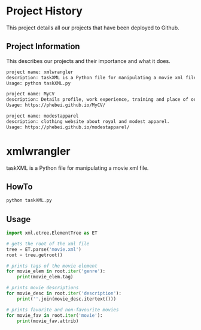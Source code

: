 # Project History

This project details all our projects that have been deployed to Github.

## Project Information

This describes our projects and their importance and what it does.

```bash
project name: xmlwrangler
description: taskXML is a Python file for manipulating a movie xml file.
Usage: python taskXML.py
```
```bash
project name: MyCV
description: Details profile, work experience, training and place of origin.
Usage: https://phebei.github.io/MyCV/
```
```bash
project name: modestapparel
description: clothing website about royal and modest apparel.
Usage: https://phebei.github.io/modestapparel/
```

# xmlwrangler

taskXML is a Python file for manipulating a movie xml file.

## HowTo

```bash
python taskXML.py
```

## Usage

```python
import xml.etree.ElementTree as ET

# gets the root of the xml file
tree = ET.parse('movie.xml')
root = tree.getroot()

# prints tags of the movie element
for movie_elem in root.iter('genre'):
    print(movie_elem.tag)

# prints movie descriptions
for movie_desc in root.iter('description'):
    print(''.join(movie_desc.itertext()))

# prints favorite and non-favourite movies
for movie_fav in root.iter('movie'):
    print(movie_fav.attrib)
```
